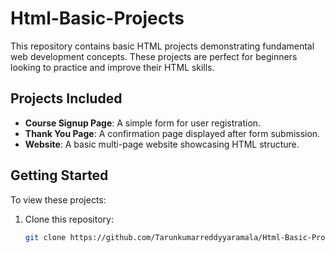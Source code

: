 # Html-Basic-Projects

This repository contains basic HTML projects demonstrating fundamental web development concepts. These projects are perfect for beginners looking to practice and improve their HTML skills.

## Projects Included

- **Course Signup Page**: A simple form for user registration.
- **Thank You Page**: A confirmation page displayed after form submission.
- **Website**: A basic multi-page website showcasing HTML structure.

## Getting Started

To view these projects:

1. Clone this repository:
   ```bash
   git clone https://github.com/Tarunkumarreddyyaramala/Html-Basic-Projects.git
